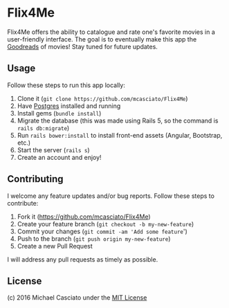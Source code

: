 # Flix4Me
Flix4Me offers the ability to catalogue and rate one's favorite movies in a user-friendly interface. The goal is to eventually make this app the [Goodreads](http://www.goodreads.com) of movies! Stay tuned for future updates.

## Usage
Follow these steps to run this app locally:
1. Clone it (`git clone https://github.com/mcasciato/Flix4Me`)
2. Have [Postgres](https://www.postgresql.org/) installed and running
3. Install gems (`bundle install`)
4. Migrate the database (this was made using Rails 5, so the command is `rails db:migrate`)
5. Run `rails bower:install` to install front-end assets (Angular, Bootstrap, etc.)
6. Start the server (`rails s`)
7. Create an account and enjoy!

## Contributing
I welcome any feature updates and/or bug reports. Follow these steps to contribute:
1. Fork it (https://github.com/mcasciato/Flix4Me)
2. Create your feature branch (`git checkout -b my-new-feature`)
3. Commit your changes (`git commit -am 'Add some feature`')
4. Push to the branch (`git push origin my-new-feature`)
5. Create a new Pull Request

I will address any pull requests as timely as possible.

## License

(c) 2016 Michael Casciato under the [MIT License](LICENSE.md)
